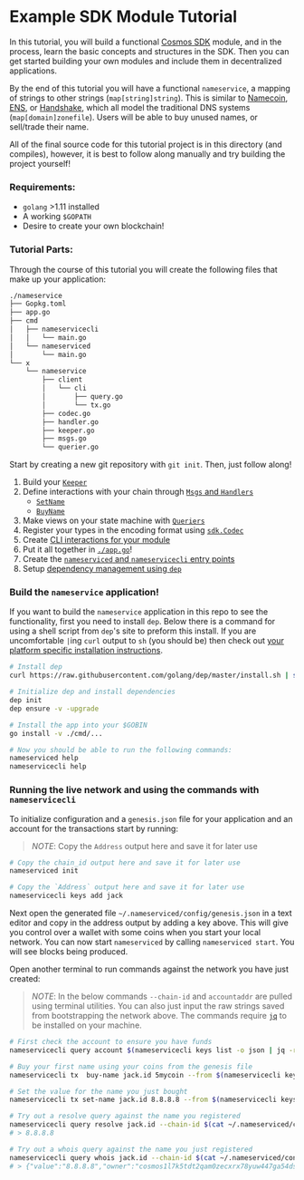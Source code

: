 # Example SDK Module Tutorial

In this tutorial, you will build a functional [Cosmos SDK](https://github.com/cosmos/cosmos-sdk/) module, and in the process, learn the basic concepts and structures in the SDK. Then you can get started building your own modules and include them in decentralized applications. 

By the end of this tutorial you will have a functional `nameservice`, a mapping of strings to other strings (`map[string]string`). This is similar to [Namecoin](https://namecoin.org/), [ENS](https://ens.domains/), or [Handshake](https://handshake.org/), which all model the traditional DNS systems (`map[domain]zonefile`). Users will be able to buy unused names, or sell/trade their name.

All of the final source code for this tutorial project is in this directory (and compiles), however, it is best to follow along manually and try building the project yourself!

### Requirements:

- `golang` >1.11 installed
- A working `$GOPATH`
- Desire to create your own blockchain!

### Tutorial Parts:

Through the course of this tutorial you will create the following files that make up your application:

```bash
./nameservice
├── Gopkg.toml
├── app.go
├── cmd
│   ├── nameservicecli
│   │   └── main.go
│   └── nameserviced
│       └── main.go
└── x
    └── nameservice
        ├── client
        │   └── cli
        │       ├── query.go
        │       └── tx.go
        ├── codec.go
        ├── handler.go
        ├── keeper.go
        ├── msgs.go
        └── querier.go
```

Start by creating a new git repository with `git init`. Then, just follow along!

1. Build your [`Keeper`](./tutorial/keeper.md)
2. Define interactions with your chain through [`Msgs` and `Handlers`](./tutorial/msgs-handlers.md)
	* [`SetName`](./tutorial/set-name.md)
	* [`BuyName`](./tutorial/buy-name.md)
3. Make views on your state machine with [`Queriers`](./tutorial/queriers.md)
4. Register your types in the encoding format using [`sdk.Codec`](./tutorial/codec.md)
5. Create [CLI interactions for your module](./tutorial/cli.md)
6. Put it all together in [`./app.go`](./tutorial/app.md)!
7. Create the [`nameserviced` and `nameservicecli` entry points](./tutorial/entrypoint.md)
8. Setup [dependency management using `dep`](./tutorial/dep.md)


### Build the `nameservice` application!

If you want to build the `nameservice` application in this repo to see the functionality, first you need to install `dep`. Below there is a command for using a shell script from `dep`'s site to preform this install. If you are uncomfortable `|`ing `curl` output to `sh` (you should be) then check out [your platform specific installation instructions](https://golang.github.io/dep/docs/installation.html).

```bash
# Install dep
curl https://raw.githubusercontent.com/golang/dep/master/install.sh | sh

# Initialize dep and install dependencies
dep init
dep ensure -v -upgrade

# Install the app into your $GOBIN
go install -v ./cmd/...

# Now you should be able to run the following commands:
nameserviced help
nameservicecli help
```

### Running the live network and using the commands with `nameservicecli`

To initialize configuration and a `genesis.json` file for your application and an account for the transactions start by running:

> _*NOTE*_: Copy the `Address` output here and save it for later use

```bash
# Copy the chain_id output here and save it for later use
nameserviced init

# Copy the `Address` output here and save it for later use
nameservicecli keys add jack
```

Next open the generated file `~/.nameserviced/config/genesis.json` in a text editor and copy in the address output by adding a key above. This will give you control over a wallet with some coins when you start your local network. You can now start `nameserviced` by calling `nameserviced start`. You will see blocks being produced.

Open another terminal to run commands against the network you have just created:

> _*NOTE*_: In the below commands `--chain-id` and `accountaddr` are pulled using terminal utilities. You can also just input the raw strings saved from bootstrapping the network above. The commands require [`jq`](https://stedolan.github.io/jq/download/) to be installed on your machine.

```bash
# First check the account to ensure you have funds
nameservicecli query account $(nameservicecli keys list -o json | jq -r .[0].address) --chain-id $(cat ~/.nameserviced/config/genesis.json | jq -r .chain_id)

# Buy your first name using your coins from the genesis file
nameservicecli tx  buy-name jack.id 5mycoin --from $(nameservicecli keys list -o json | jq -r .[0].address) --chain-id $(cat ~/.nameserviced/config/genesis.json | jq -r .chain_id)

# Set the value for the name you just bought
nameservicecli tx set-name jack.id 8.8.8.8 --from $(nameservicecli keys list -o json | jq -r .[0].address) --chain-id $(cat ~/.nameserviced/config/genesis.json | jq -r .chain_id)

# Try out a resolve query against the name you registered
nameservicecli query resolve jack.id --chain-id $(cat ~/.nameserviced/config/genesis.json | jq -r .chain_id)
# > 8.8.8.8

# Try out a whois query against the name you just registered
nameservicecli query whois jack.id --chain-id $(cat ~/.nameserviced/config/genesis.json | jq -r .chain_id)
# > {"value":"8.8.8.8","owner":"cosmos1l7k5tdt2qam0zecxrx78yuw447ga54dsmtpk2s","price":[{"denom":"mycoin","amount":"5"}]}
```
